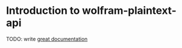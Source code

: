 # Introduction to wolfram-plaintext-api

TODO: write [great documentation](http://jacobian.org/writing/what-to-write/)
